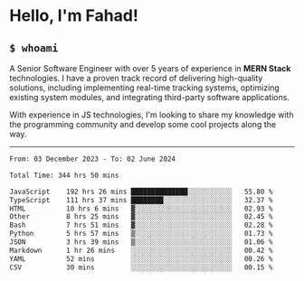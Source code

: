 <h1>Hello, I'm Fahad!</h1>

<h2><code>$ whoami</code></h2>

A Senior Software Engineer with over 5 years of experience in **MERN Stack** technologies. I have a proven track record of delivering high-quality solutions, including implementing real-time tracking systems, optimizing existing system modules, and integrating third-party software applications.

With experience in JS technologies, I'm looking to share my knowledge with the programming community and develop some cool projects along the way.

---

<!--START_SECTION:waka-->

```txt
From: 03 December 2023 - To: 02 June 2024

Total Time: 344 hrs 50 mins

JavaScript    192 hrs 26 mins ██████████████░░░░░░░░░░░   55.80 %
TypeScript    111 hrs 37 mins ████████░░░░░░░░░░░░░░░░░   32.37 %
HTML          10 hrs 6 mins   ▓░░░░░░░░░░░░░░░░░░░░░░░░   02.93 %
Other         8 hrs 25 mins   ▓░░░░░░░░░░░░░░░░░░░░░░░░   02.45 %
Bash          7 hrs 51 mins   ▓░░░░░░░░░░░░░░░░░░░░░░░░   02.28 %
Python        5 hrs 57 mins   ▒░░░░░░░░░░░░░░░░░░░░░░░░   01.73 %
JSON          3 hrs 39 mins   ▒░░░░░░░░░░░░░░░░░░░░░░░░   01.06 %
Markdown      1 hr 26 mins    ░░░░░░░░░░░░░░░░░░░░░░░░░   00.42 %
YAML          52 mins         ░░░░░░░░░░░░░░░░░░░░░░░░░   00.26 %
CSV           30 mins         ░░░░░░░░░░░░░░░░░░░░░░░░░   00.15 %
```

<!--END_SECTION:waka-->

<!--
**heyFahad/heyFahad** is a ✨ _special_ ✨ repository because its `README.md` (this file) appears on your GitHub profile.

Here are some ideas to get you started:

- 🔭 I’m currently working on ...
- 🌱 I’m currently learning ...
- 👯 I’m looking to collaborate on ...
- 🤔 I’m looking for help with ...
- 💬 Ask me about ...
- 📫 How to reach me: ...
- 😄 Pronouns: ...
- ⚡ Fun fact: ...
-->
